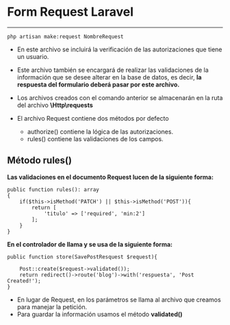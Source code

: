 
# Form Request Laravel
---------

```
php artisan make:request NombreRequest
```

- En este archivo se incluirá la verificación de las autorizaciones que tiene un usuario.
- Este archivo también se encargará de realizar las validaciones de la información que se desee alterar en la base de datos, es decir, **la respuesta del formulario deberá pasar por este archivo.**

- Los archivos creados con el comando anterior se almacenarán en la ruta del archivo **\Http\requests**
- El archivo Request contiene dos métodos por defecto
	- authorize() contiene la lógica de las autorizaciones.
	- rules() contiene las validaciones de los campos.

## Método rules()

**Las validaciones en el documento Request lucen de la siguiente forma:**

```
public function rules(): array
{
	if($this->isMethod('PATCH') || $this->isMethod('POST')){
		return [
			'titulo' => ['required', 'min:2']
		];
	}
}
```

**En el controlador de llama y se usa de la siguiente forma:**

```
public function store(SavePostResquest $request){

	Post::create($request->validated());
	return redirect()->route('blog')->with('respuesta', 'Post Created!');
}
```

- En lugar de Request, en los parámetros se llama al archivo que creamos para manejar la petición.
- Para guardar la información usamos el método **validated()**









